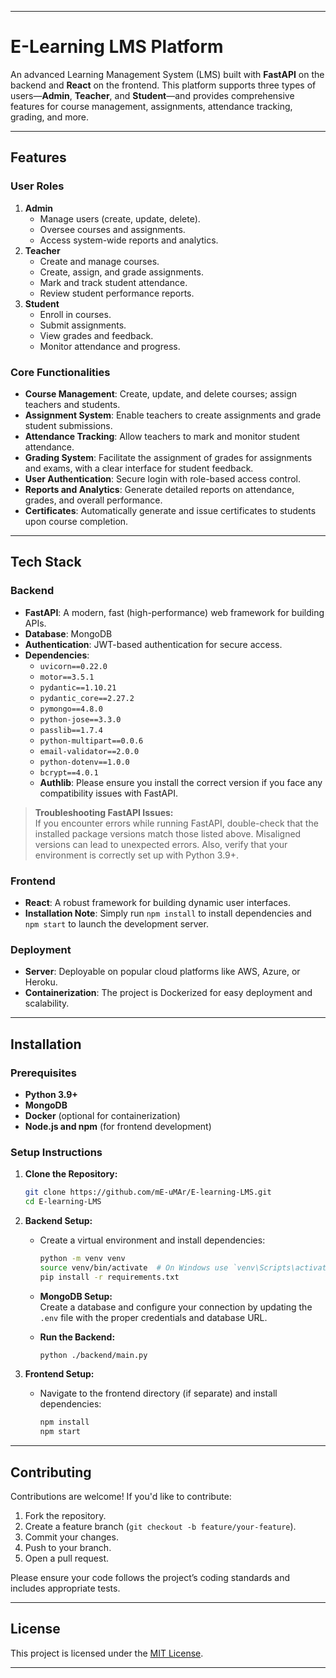 
---

# E-Learning LMS Platform

An advanced Learning Management System (LMS) built with **FastAPI** on the backend and **React** on the frontend. This platform supports three types of users—**Admin**, **Teacher**, and **Student**—and provides comprehensive features for course management, assignments, attendance tracking, grading, and more.

---

## Features

### User Roles
1. **Admin**
   - Manage users (create, update, delete).
   - Oversee courses and assignments.
   - Access system-wide reports and analytics.
2. **Teacher**
   - Create and manage courses.
   - Create, assign, and grade assignments.
   - Mark and track student attendance.
   - Review student performance reports.
3. **Student**
   - Enroll in courses.
   - Submit assignments.
   - View grades and feedback.
   - Monitor attendance and progress.

### Core Functionalities
- **Course Management**: Create, update, and delete courses; assign teachers and students.
- **Assignment System**: Enable teachers to create assignments and grade student submissions.
- **Attendance Tracking**: Allow teachers to mark and monitor student attendance.
- **Grading System**: Facilitate the assignment of grades for assignments and exams, with a clear interface for student feedback.
- **User Authentication**: Secure login with role-based access control.
- **Reports and Analytics**: Generate detailed reports on attendance, grades, and overall performance.
- **Certificates**: Automatically generate and issue certificates to students upon course completion.

---

## Tech Stack

### Backend
- **FastAPI**: A modern, fast (high-performance) web framework for building APIs.
- **Database**: MongoDB
- **Authentication**: JWT-based authentication for secure access.
- **Dependencies**:
  - `uvicorn==0.22.0`
  - `motor==3.5.1`
  - `pydantic==1.10.21`
  - `pydantic_core==2.27.2`
  - `pymongo==4.8.0`
  - `python-jose==3.3.0`
  - `passlib==1.7.4`
  - `python-multipart==0.0.6`
  - `email-validator==2.0.0`
  - `python-dotenv==1.0.0`
  - `bcrypt==4.0.1`
  - **Authlib**: Please ensure you install the correct version if you face any compatibility issues with FastAPI.

> **Troubleshooting FastAPI Issues:**  
> If you encounter errors while running FastAPI, double-check that the installed package versions match those listed above. Misaligned versions can lead to unexpected errors. Also, verify that your environment is correctly set up with Python 3.9+.

### Frontend
- **React**: A robust framework for building dynamic user interfaces.
- **Installation Note**: Simply run `npm install` to install dependencies and `npm start` to launch the development server.

### Deployment
- **Server**: Deployable on popular cloud platforms like AWS, Azure, or Heroku.
- **Containerization**: The project is Dockerized for easy deployment and scalability.

---

## Installation

### Prerequisites
- **Python 3.9+**
- **MongoDB**
- **Docker** (optional for containerization)
- **Node.js and npm** (for frontend development)

### Setup Instructions

1. **Clone the Repository:**
   ```sh
   git clone https://github.com/mE-uMAr/E-learning-LMS.git
   cd E-learning-LMS
   ```

2. **Backend Setup:**
   - Create a virtual environment and install dependencies:
     ```sh
     python -m venv venv
     source venv/bin/activate  # On Windows use `venv\Scripts\activate`
     pip install -r requirements.txt
     ```
   - **MongoDB Setup:**  
     Create a database and configure your connection by updating the `.env` file with the proper credentials and database URL.

   - **Run the Backend:**
     ```sh
     python ./backend/main.py
     ```

3. **Frontend Setup:**
   - Navigate to the frontend directory (if separate) and install dependencies:
     ```sh
     npm install
     npm start
     ```

---

## Contributing

Contributions are welcome! If you'd like to contribute:
1. Fork the repository.
2. Create a feature branch (`git checkout -b feature/your-feature`).
3. Commit your changes.
4. Push to your branch.
5. Open a pull request.

Please ensure your code follows the project’s coding standards and includes appropriate tests.

---

## License

This project is licensed under the [MIT License](LICENSE).

---


